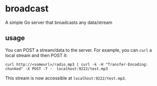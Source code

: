 # broadcast

A simple Go server that broadcasts any data/stream

## usage

You can POST a stream/data to the server. For example, you can `curl` a local stream and then POST it:

```
curl http://<someurl>/radio.mp3 | curl -k -H "Transfer-Encoding: chunked" -X POST -T -  localhost:9222/test.mp3
```

This stream is now accessible at `localhost:9222/test.mp3`.

